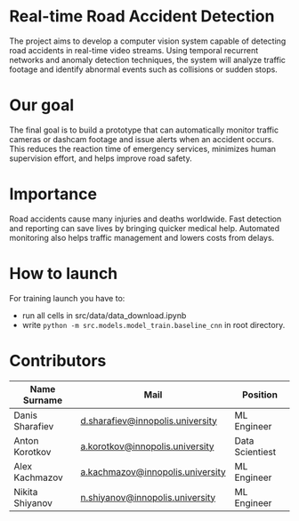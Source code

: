 # Real-time Road Accident Detection
The project aims to develop a computer vision system capable of detecting road accidents in real-time video
streams. Using temporal recurrent networks and anomaly detection techniques, the system will analyze traffic
footage and identify abnormal events such as collisions or sudden stops.
# Our goal
The final goal is to build a prototype that can automatically monitor traffic cameras or dashcam footage and
issue alerts when an accident occurs. This reduces the reaction time of emergency services, minimizes human
supervision effort, and helps improve road safety.
# Importance
Road accidents cause many injuries and deaths worldwide. Fast detection and reporting can save lives by
bringing quicker medical help. Automated monitoring also helps traffic management and lowers costs from delays.
# How to launch
For training launch you have to: 
- run all cells in src/data/data_download.ipynb
- write `python -m src.models.model_train.baseline_cnn` in root directory.
# Contributors
Name Surname|Mail|Position
-|-|-
Danis Sharafiev|d.sharafiev@innopolis.university|ML Engineer
Anton Korotkov|a.korotkov@innopolis.university|Data Scientiest
Alex Kachmazov|a.kachmazov@innopolis.university|ML Engineer
Nikita Shiyanov|n.shiyanov@innopolis.university|ML Engineer
